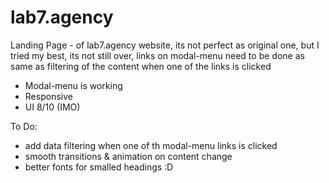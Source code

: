 # lab7.agency
Landing Page - of lab7.agency website, its not perfect as original one, but I tried my best, its not still over, links on modal-menu need to be done as same as filtering of the content when one of the links is clicked


  - Modal-menu is working
  - Responsive
  - UI 8/10 (IMO)

To Do: 
  - add data filtering when one of th modal-menu links is clicked
  - smooth transitions & animation on content change
  - better fonts for smalled headings :D
